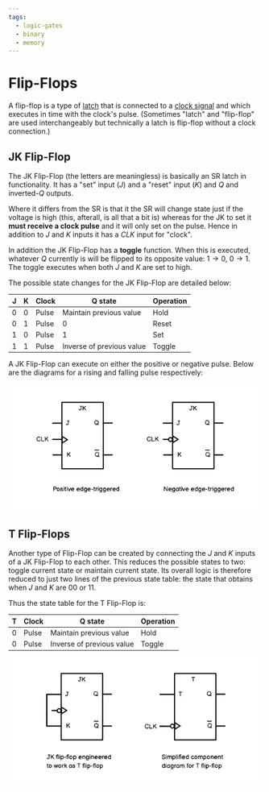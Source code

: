 ```yaml
---
tags:
  - logic-gates
  - binary
  - memory
---
```


# Flip-Flops

A flip-flop is a type of
[latch](Latches.md) that is connected
to a [clock signal](Clock_signals.md)
and which executes in time with the clock's pulse. (Sometimes "latch" and
"flip-flop" are used interchangeably but technically a latch is flip-flop
without a clock connection.)

## JK Flip-Flop

The JK Flip-Flop (the letters are meaningless) is basically an SR latch in
functionality. It has a "set" input (_J_) and a "reset" input (_K_) and _Q_ and
inverted-_Q_ outputs.

Where it differs from the SR is that it the SR will change state just if the
voltage is high (this, afterall, is all that a bit is) whereas for the JK to set
it **must receive a clock pulse** and it will only set on the pulse. Hence in
addition to _J_ and _K_ inputs it has a _CLK_ input for "clock".

In addition the JK Flip-Flop has a **toggle** function. When this is executed,
whatever _Q_ currently is will be flipped to its opposite value:
$1 \rightarrow 0$, $0 \rightarrow 1$. The toggle executes when both _J_ and _K_
are set to high.

The possible state changes for the JK Flip-Flop are detailed below:

| J   | K   | Clock | Q state                   | Operation |
| --- | --- | ----- | ------------------------- | --------- |
| 0   | 0   | Pulse | Maintain previous value   | Hold      |
| 0   | 1   | Pulse | 0                         | Reset     |
| 1   | 0   | Pulse | 1                         | Set       |
| 1   | 1   | Pulse | Inverse of previous value | Toggle    |

A JK Flip-Flop can execute on either the positive or negative pulse. Below are
the diagrams for a rising and falling pulse respectively:

![](/img/jk-flip-flops.png)

## T Flip-Flops

Another type of Flip-Flop can be created by connecting the _J_ and _K_ inputs of
a JK Flip-Flop to each other. This reduces the possible states to two: toggle
current state or maintain current state. Its overall logic is therefore reduced
to just two lines of the previous state table: the state that obtains when _J_
and _K_ are $0 0$ or $1 1$.

Thus the state table for the T Flip-Flop is:

| T   | Clock | Q state                   | Operation |
| --- | ----- | ------------------------- | --------- |
| 0   | Pulse | Maintain previous value   | Hold      |
| 0   | Pulse | Inverse of previous value | Toggle    |

![](/img/t-flip-flops.png)
